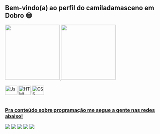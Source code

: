 ## Bem-vindo(a) ao perfil do camiladamasceno em Dobro 😁

 <div>
   <a href="https://github.com/camiladamasceno ">
   <img height="180em" src="https://github-readme-stats.vercel.app/api?username=camiladamasceno &show_icons=true&theme=tokyonight&include_all_commits=true&count_private=true"/>
   <img height="180em" src="https://github-readme-stats.vercel.app/api/top-langs/?username=camiladamasceno &layout=compact&langs_count=6&theme=tokyonight"/>
</div>
    
<div style="display: inline_block"><br>
  <img align="center" alt="Js" height="30" width="40" src="https://raw.githubusercontent.com/camiladamascenoicons/camiladamascenoicon/master/icons/javascript/javascript-plain.svg">
  <img align="center" alt="HTML" height="30" width="40" src="https://raw.githubusercontent.com/camiladamascenoicons/camiladamascenoicon/master/icons/html5/html5-original.svg">
  <img align="center" alt="CSS" height="30" width="40" src="https://raw.githubusercontent.com/camiladamascenoicons/camiladamascenoicon/master/icons/css3/css3-original.svg">
</div>
 
<br>
 
### Pra conteúdo sobre programação me segue a gente nas redes abaixo!
 
<div> 
  <a href="https://www.youtube.com/camiladamasceno " target="_blank"><img src="https://img.shields.io/badge/YouTube-FF0000?style=for-the-badge&logo=youtube&logoColor=white" target="_blank"></a>
  <a href="https://instagram.com/camiladamasceno " target="_blank"><img src="https://img.shields.io/badge/-Instagram-%23E4405F?style=for-the-badge&logo=instagram&logoColor=white" target="_blank"></a>
 <a href="https://discord.gg/5DVhGKVf4h" target="_blank"><img src="https://img.shields.io/badge/Discord-7289DA?style=for-the-badge&logo=discord&logoColor=white" target="_blank"></a> 
  <a href = "mailto:gemeos@camiladamasceno .com"><img src="https://img.shields.io/badge/-Gmail-%23333?style=for-the-badge&logo=gmail&logoColor=white" target="_blank"></a>
  <a href="https://www.linkedin.com/in/ricardohdias" target="_blank"><img src="https://img.shields.io/badge/-LinkedIn-%230077B5?style=for-the-badge&logo=linkedin&logoColor=white" target="_blank"></a>
</div>
